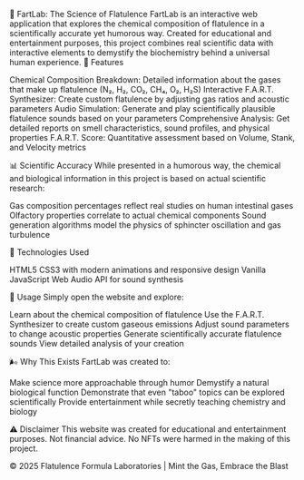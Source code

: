 🧪 FartLab: The Science of Flatulence
FartLab is an interactive web application that explores the chemical composition of flatulence in a scientifically accurate yet humorous way. Created for educational and entertainment purposes, this project combines real scientific data with interactive elements to demystify the biochemistry behind a universal human experience.
🔬 Features

Chemical Composition Breakdown: Detailed information about the gases that make up flatulence (N₂, H₂, CO₂, CH₄, O₂, H₂S)
Interactive F.A.R.T. Synthesizer: Create custom flatulence by adjusting gas ratios and acoustic parameters
Audio Simulation: Generate and play scientifically plausible flatulence sounds based on your parameters
Comprehensive Analysis: Get detailed reports on smell characteristics, sound profiles, and physical properties
F.A.R.T. Score: Quantitative assessment based on Volume, Stank, and Velocity metrics

📊 Scientific Accuracy
While presented in a humorous way, the chemical and biological information in this project is based on actual scientific research:

Gas composition percentages reflect real studies on human intestinal gases
Olfactory properties correlate to actual chemical components
Sound generation algorithms model the physics of sphincter oscillation and gas turbulence

🚀 Technologies Used

HTML5
CSS3 with modern animations and responsive design
Vanilla JavaScript
Web Audio API for sound synthesis

🧻 Usage
Simply open the website and explore:

Learn about the chemical composition of flatulence
Use the F.A.R.T. Synthesizer to create custom gaseous emissions
Adjust sound parameters to change acoustic properties
Generate scientifically accurate flatulence sounds
View detailed analysis of your creation

🌬️ Why This Exists
FartLab was created to:

Make science more approachable through humor
Demystify a natural biological function
Demonstrate that even "taboo" topics can be explored scientifically
Provide entertainment while secretly teaching chemistry and biology

⚠️ Disclaimer
This website was created for educational and entertainment purposes. Not financial advice. No NFTs were harmed in the making of this project.

© 2025 Flatulence Formula Laboratories | Mint the Gas, Embrace the Blast
